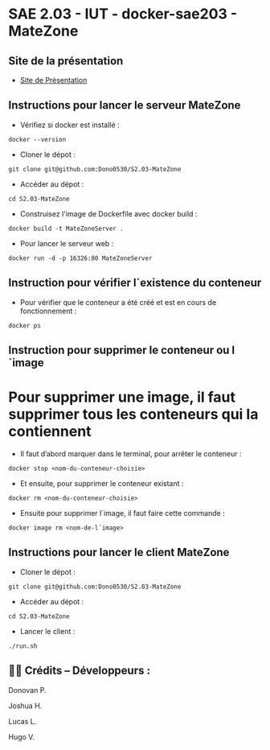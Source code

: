# SAE 2.03 - IUT - docker-sae203 - MateZone

## Site de la présentation
- [Site de Présentation](https://Dono0530.github.io/S2.03-MateZone/)

## Instructions pour lancer le serveur MateZone

- Vérifiez si docker est installé :
```shell
docker --version
```

- Cloner le dépot :
 ```shell
git clone git@github.com:Dono0530/S2.03-MateZone
```

- Accéder au dépot :
```shell
cd S2.03-MateZone
```

- Construisez l'image de Dockerfile avec docker build : 
```shell
docker build -t MateZoneServer .
```

- Pour lancer le serveur web :
```shell
docker run -d -p 16326:80 MateZoneServer
```


## Instruction pour vérifier l´existence du conteneur


- Pour vérifier que le conteneur a été créé et est en cours de fonctionnement :
```shell
docker ps
```

## Instruction pour supprimer le conteneur ou l´image
# Pour supprimer une image, il faut supprimer tous les conteneurs qui la contiennent

- Il faut d’abord marquer dans le terminal, pour arrêter le conteneur  :
```shell
docker stop <nom-du-conteneur-choisie>
```
- Et ensuite, pour supprimer le conteneur existant :
```
docker rm <nom-du-conteneur-choisie>
```

- Ensuite pour supprimer l´image, il faut faire cette commande :
```shell
docker image rm <nom-de-l´image>
```

## Instructions pour lancer le client MateZone

- Cloner le dépot :
 ```shell
git clone git@github.com:Dono0530/S2.03-MateZone
```

- Accéder au dépot :
```shell
cd S2.03-MateZone
```

- Lancer le client :
 ```shell
 ./run.sh
```

## 👨‍💻 Crédits – Développeurs :

Donovan P.

Joshua H.

Lucas L.

Hugo V.
